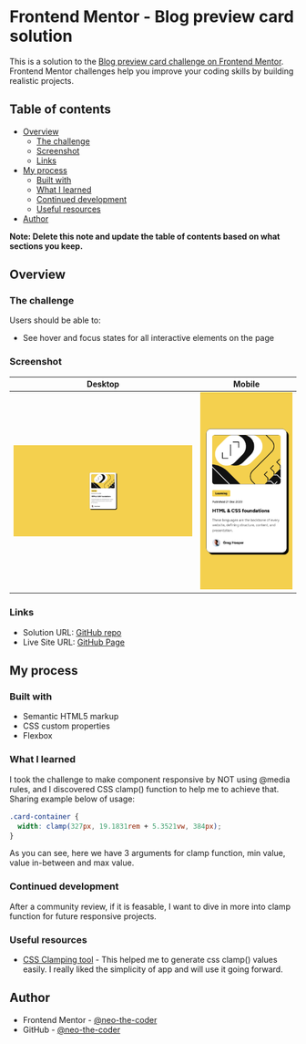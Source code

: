 # Frontend Mentor - Blog preview card solution

This is a solution to the [Blog preview card challenge on Frontend Mentor](https://www.frontendmentor.io/challenges/blog-preview-card-ckPaj01IcS). Frontend Mentor challenges help you improve your coding skills by building realistic projects. 

## Table of contents

- [Overview](#overview)
  - [The challenge](#the-challenge)
  - [Screenshot](#screenshot)
  - [Links](#links)
- [My process](#my-process)
  - [Built with](#built-with)
  - [What I learned](#what-i-learned)
  - [Continued development](#continued-development)
  - [Useful resources](#useful-resources)
- [Author](#author)

**Note: Delete this note and update the table of contents based on what sections you keep.**

## Overview

### The challenge

Users should be able to:

- See hover and focus states for all interactive elements on the page

### Screenshot

Desktop             |  Mobile
:------------------:|:-------------------:
![Screenshot.png](./Screenshot.png)  |  ![Screenshot mobile.png](./Screenshot_mobile.png)

### Links

- Solution URL: [GitHub repo](https://github.com/neo-the-coder/frontendmentor/blog-preview-card-main)
- Live Site URL: [GitHub Page](https://neo-the-coder.github.io/frontendmentor/blog-preview-card-main)

## My process

### Built with

- Semantic HTML5 markup
- CSS custom properties
- Flexbox

### What I learned

I took the challenge to make component responsive by NOT using @media rules, and I discovered CSS clamp() function to help me to achieve that. Sharing example below of usage:

```css
.card-container {
  width: clamp(327px, 19.1831rem + 5.3521vw, 384px);
}
```

As you can see, here we have 3 arguments for clamp function, min value, value in-between and max value.

### Continued development

After a community review, if it is feasable, I want to dive in more into clamp function for future responsive projects. 

### Useful resources

- [CSS Clamping tool](https://clamp.font-size.app/) - This helped me to generate css clamp() values easily. I really liked the simplicity of app and will use it going forward.

## Author

- Frontend Mentor - [@neo-the-coder](https://www.frontendmentor.io/profile/neo-the-coder)
- GitHub - [@neo-the-coder](https://github.com/neo-the-coder)